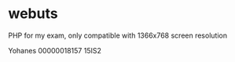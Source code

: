 # webuts
PHP for my exam, only compatible with 1366x768 screen resolution

Yohanes
00000018157
15IS2
